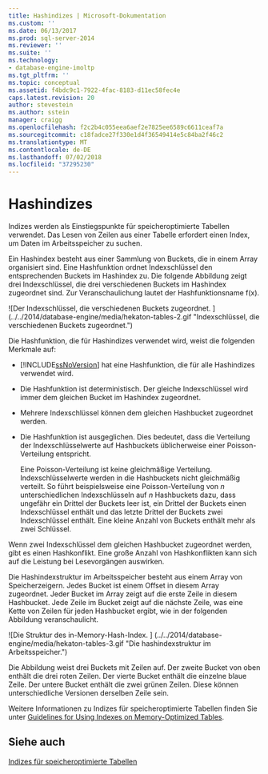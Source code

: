 ```yaml
---
title: Hashindizes | Microsoft-Dokumentation
ms.custom: ''
ms.date: 06/13/2017
ms.prod: sql-server-2014
ms.reviewer: ''
ms.suite: ''
ms.technology:
- database-engine-imoltp
ms.tgt_pltfrm: ''
ms.topic: conceptual
ms.assetid: f4bdc9c1-7922-4fac-8183-d11ec58fec4e
caps.latest.revision: 20
author: stevestein
ms.author: sstein
manager: craigg
ms.openlocfilehash: f2c2b4c055eea6aef2e7825ee6589c6611ceaf7a
ms.sourcegitcommit: c18fadce27f330e1d4f36549414e5c84ba2f46c2
ms.translationtype: MT
ms.contentlocale: de-DE
ms.lasthandoff: 07/02/2018
ms.locfileid: "37295230"
---
```

# <a name="hash-indexes"></a>Hashindizes
  Indizes werden als Einstiegspunkte für speicheroptimierte Tabellen verwendet. Das Lesen von Zeilen aus einer Tabelle erfordert einen Index, um Daten im Arbeitsspeicher zu suchen.  
  
 Ein Hashindex besteht aus einer Sammlung von Buckets, die in einem Array organisiert sind. Eine Hashfunktion ordnet Indexschlüssel den entsprechenden Buckets im Hashindex zu. Die folgende Abbildung zeigt drei Indexschlüssel, die drei verschiedenen Buckets im Hashindex zugeordnet sind. Zur Veranschaulichung lautet der Hashfunktionsname f(x).  
  
 ![Der Indexschlüssel, die verschiedenen Buckets zugeordnet. ] (../../2014/database-engine/media/hekaton-tables-2.gif "Indexschlüssel, die verschiedenen Buckets zugeordnet.")  
  
 Die Hashfunktion, die für Hashindizes verwendet wird, weist die folgenden Merkmale auf:  
  
-   [!INCLUDE[ssNoVersion](../includes/ssnoversion-md.md)] hat eine Hashfunktion, die für alle Hashindizes verwendet wird.  
  
-   Die Hashfunktion ist deterministisch. Der gleiche Indexschlüssel wird immer dem gleichen Bucket im Hashindex zugeordnet.  
  
-   Mehrere Indexschlüssel können dem gleichen Hashbucket zugeordnet werden.  
  
-   Die Hashfunktion ist ausgeglichen. Dies bedeutet, dass die Verteilung der Indexschlüsselwerte auf Hashbuckets üblicherweise einer Poisson-Verteilung entspricht.  
  
     Eine Poisson-Verteilung ist keine gleichmäßige Verteilung. Indexschlüsselwerte werden in die Hashbuckets nicht gleichmäßig verteilt. So führt beispielsweise eine Poisson-Verteilung von *n* unterschiedlichen Indexschlüsseln auf *n* Hashbuckets dazu, dass ungefähr ein Drittel der Buckets leer ist, ein Drittel der Buckets einen Indexschlüssel enthält und das letzte Drittel der Buckets zwei Indexschlüssel enthält. Eine kleine Anzahl von Buckets enthält mehr als zwei Schlüssel.  
  
 Wenn zwei Indexschlüssel dem gleichen Hashbucket zugeordnet werden, gibt es einen Hashkonflikt. Eine große Anzahl von Hashkonflikten kann sich auf die Leistung bei Lesevorgängen auswirken.  
  
 Die Hashindexstruktur im Arbeitsspeicher besteht aus einem Array von Speicherzeigern. Jedes Bucket ist einem Offset in diesem Array zugeordnet. Jeder Bucket im Array zeigt auf die erste Zeile in diesem Hashbucket. Jede Zeile im Bucket zeigt auf die nächste Zeile, was eine Kette von Zeilen für jeden Hashbucket ergibt, wie in der folgenden Abbildung veranschaulicht.  
  
 ![Die Struktur des in-Memory-Hash-Index. ] (../../2014/database-engine/media/hekaton-tables-3.gif "Die hashindexstruktur im Arbeitsspeicher.")  
  
 Die Abbildung weist drei Buckets mit Zeilen auf. Der zweite Bucket von oben enthält die drei roten Zeilen. Der vierte Bucket enthält die einzelne blaue Zeile. Der untere Bucket enthält die zwei grünen Zeilen. Diese können unterschiedliche Versionen derselben Zeile sein.  
  
 Weitere Informationen zu Indizes für speicheroptimierte Tabellen finden Sie unter [Guidelines for Using Indexes on Memory-Optimized Tables](../relational-databases/in-memory-oltp/memory-optimized-tables.md).  
  
## <a name="see-also"></a>Siehe auch  
 [Indizes für speicheroptimierte Tabellen](../../2014/database-engine/indexes-on-memory-optimized-tables.md)  
  
  
